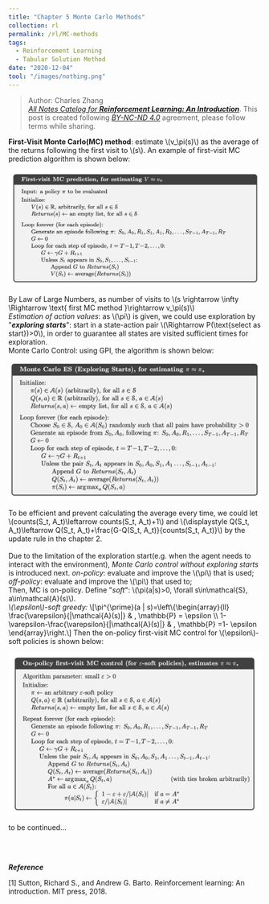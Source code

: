 ```yaml
---
title: "Chapter 5 Monte Carlo Methods"
collection: rl
permalink: /rl/MC-methods
tags:
  - Reinforcement Learning
  - Tabular Solution Method
date: "2020-12-04"
tool: "/images/nothing.png"
--- 
```


> Author: Charles Zhang  <br>[*All Notes Catelog for* ***Reinforcement Learning: An Introduction***](https://zcczhang.github.io/blogs/). This post is created following [*BY-NC-ND 4.0*](https://creativecommons.org/licenses/by-nc-nd/4.0/deed.en) agreement, please follow terms while sharing. 

<html>
<head>
  <meta charset="utf-8">
  <meta name="viewport" content="width=device-width">
  <title>MathJax example</title>
  <script src="https://polyfill.io/v3/polyfill.min.js?features=es6"></script>
  <script id="MathJax-script" async
          src="https://cdn.jsdelivr.net/npm/mathjax@3/es5/tex-mml-chtml.js">
  </script>
</head>
<body>
<p>
<b>First-Visit Monte Carlo(MC) method</b>: estimate \(v_\pi(s)\) as the average of the returns following the first visit to \(s\). An example of first-visit MC prediction algorithm is shown below:
</p>
</body>
</html> 

![](/images/mc1.png)

<html>
<head>
  <meta charset="utf-8">
  <meta name="viewport" content="width=device-width">
  <title>MathJax example</title>
  <script src="https://polyfill.io/v3/polyfill.min.js?features=es6"></script>
  <script id="MathJax-script" async
          src="https://cdn.jsdelivr.net/npm/mathjax@3/es5/tex-mml-chtml.js">
  </script>
</head>
<body>
<p>
By Law of Large Numbers, as number of visits to \(s \rightarrow \infty \Rightarrow \text{ first MC method }\rightarrow v_\pi(s)\)
<br>
<i>Estimation of action values</i>:  as \(\pi\) is given, we could use exploration by "<i><b>exploring starts</b></i>": start in a state-action pair \(\Rightarrow P(\text{select as start})>0\), in order to guarantee all states are visited sufficient times for exploration.
<br>
Monte Carlo Control: using GPI, the algorithm is shown below:
</p>
</body>
</html> 

![](/images/mc2.png)

<html>
<head>
  <meta charset="utf-8">
  <meta name="viewport" content="width=device-width">
  <title>MathJax example</title>
  <script src="https://polyfill.io/v3/polyfill.min.js?features=es6"></script>
  <script id="MathJax-script" async
          src="https://cdn.jsdelivr.net/npm/mathjax@3/es5/tex-mml-chtml.js">
  </script>
</head>
<body>
<p>
To be efficient and prevent calculating the average every time, we could let \(counts(S_t, A_t)\leftarrow counts(S_t, A_t)+1\) and \(\displaystyle Q(S_t, A_t)\leftarrow Q(S_t, A_t)+\frac{G-Q(S_t, A_t)}{counts(S_t, A_t)}\) by the update rule in the chapter 2.
<br><br>
Due to the limitation of the exploration start(e.g. when the agent needs to interact with the environment), <i>Monte Carlo control without exploring starts</i> is introduced next.
<i>on-policy</i>: evaluate and improve the \(\pi\) that is used;<br>
<i>off-policy</i>: evaluate and improve the \(\pi\) that used to;<br>
Then, MC is on-policy. Define "<i>soft</i>": \(\pi(a|s)>0, \forall s\in\mathcal{S}, a\in\mathcal{A}(s)\).<br>
<i>\(\epsilon\)-soft greedy:</i> 
\[\pi^{\prime}(a | s)=\left\{\begin{array}{ll}
\frac{\varepsilon}{|\mathcal{A}(s)|} & , \mathbb{P} = \epsilon
 \\
1-\varepsilon-\frac{\varepsilon}{|\mathcal{A}(s)|} & ,  \mathbb{P} =1- \epsilon
\end{array}\right.\]
Then the on-policy first-visit MC control for \(\epsilon\)-soft policies is shown below:
</p>
</body>
</html> 

![](/images/mc3.png)

to be continued...

<br><br>

***Reference***

[1] Sutton, Richard S., and Andrew G. Barto. Reinforcement learning: An introduction. MIT press, 2018.


<br><br><br><br><br>

<script src="https://utteranc.es/client.js"
        repo="zcczhang/zcczhang.github.io"
        issue-term="pathname"
        theme="github-light"
        crossorigin="anonymous"
        async>
</script>